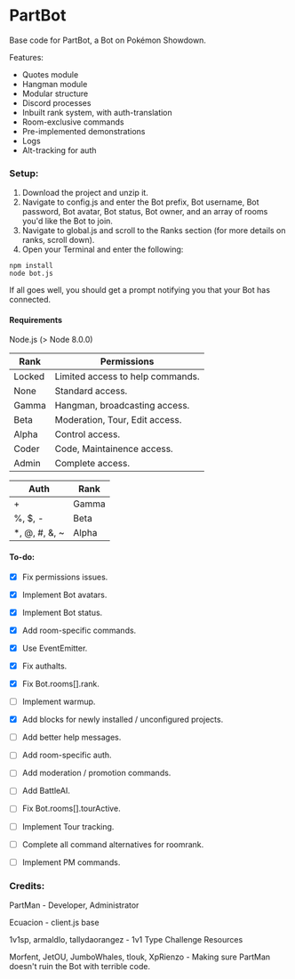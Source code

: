 # PartBot

Base code for PartBot, a Bot on Pokémon Showdown.

Features:
* Quotes module
* Hangman module
* Modular structure
* Discord processes
* Inbuilt rank system, with auth-translation
* Room-exclusive commands
* Pre-implemented demonstrations
* Logs
* Alt-tracking for auth


### Setup:

1. Download the project and unzip it.
1. Navigate to config.js and enter the Bot prefix, Bot username, Bot password, Bot avatar, Bot status, Bot owner, and an array of rooms you'd like the Bot to join.
1. Navigate to global.js and scroll to the Ranks section (for more details on ranks, scroll down).
1. Open your Terminal and enter the following:
```
npm install
node bot.js
```


If all goes well, you should get a prompt notifying you that your Bot has connected.


#### Requirements
Node.js (> Node 8.0.0)



Rank | Permissions
-----|------------
Locked | Limited access to help commands.
None | Standard access.
Gamma | Hangman, broadcasting access.
Beta | Moderation, Tour, Edit access.
Alpha | Control access.
Coder | Code, Maintainence access.
Admin | Complete access.


Auth | Rank
-----|-----
 \+ | Gamma
 \%, $, - | Beta
 \*, @, #, &, ~ | Alpha
 
 
 #### To-do:
 - [x] Fix permissions issues.
 - [x] Implement Bot avatars.
 - [x] Implement Bot status.
 - [x] Add room-specific commands.
 - [x] Use EventEmitter.
 - [x] Fix authalts.
 - [x] Fix Bot.rooms\[].rank.
 - [ ] Implement warmup.
 - [x] Add blocks for newly installed / unconfigured projects.
 - [ ] Add better help messages.
 - [ ] Add room-specific auth.
 - [ ] Add moderation / promotion commands.
 - [ ] Add BattleAI.
 - [ ] Fix Bot.rooms\[].tourActive.
 - [ ] Implement Tour tracking.
 - [ ] Complete all command alternatives for roomrank.
 - [ ] Implement PM commands.
 
 
 
 
 ### Credits:
 PartMan - Developer, Administrator
 
 Ecuacion - client.js base
 
 1v1sp, armaldlo, tallydaorangez - 1v1 Type Challenge Resources
 
 Morfent, JetOU, JumboWhales, tlouk, XpRienzo - Making sure PartMan doesn't ruin the Bot with terrible code.
